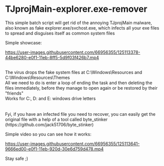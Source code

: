 # TJprojMain-explorer.exe-remover

This simple batch script will get rid of the annoying TJprojMain malware, also known as fake explorer.exe/svchost.exe, which infects all your exe files to spread and disguises itself as common system files




Simple showcase: 

https://user-images.githubusercontent.com/66956355/125113378-44be6280-e0f1-11eb-8ff5-5d9f03f426b7.mp4

<br />
The virus drops the fake system files at C:\Windows\Resources and C:\Windows\Resources\Themes <br />
All we need to do is enter a loop of ending the task and then deleting the files immediately, before they manage to open again or be restored by their "friends" <br />
Works for C:, D: and E: windows drive letters
<br />
<br />
<br />
Fyi, if you have an infected file you need to recover, you can easily get the original file with a help of a tool called byte_stinker (https://github.com/jack51706/byte_stinker)

Simple video so you can see how it works:

https://user-images.githubusercontent.com/66956355/125113641-9666ed00-e0f1-11eb-920d-30e6d759d478.mp4


Stay safe ;)

